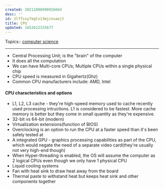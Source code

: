 ```yaml
---
created: 20211006090926664
desc: ''
id: 2lffssy7egtz13mjcnuaejt
title: CPU
updated: 1652622335677
---
```

   
Topics::  [computer science](../topics/computer%20science.md)   
   
   
---   
   
   
- Central Processing Unit; is the "brain" of the computer   
- It does all the computation   
- We can have Multi-core CPUs; Multiple CPUs within a single physical chip   
- CPU speed is measured in Gigahertz(Ghz)   
- Common CPU manufacturers include: AMD, Intel   
   
#### CPU characteristics and options   
   
   
- L1, L2, L3 cache - they're high-speed memory used to cache recently used processing intructions. L1 is considered to be fastest. More cache memory is better but they come in small quantity as they're expensive.   
- 32-bit vs 64-bit (modern)   
- Virtualization extensions(function of BIOS)   
- Overclocking is an option to run the CPU at a faster speed than it's been safely tested at   
- A integrated GPU - graphics processing capabilities as part of the CPU, which would negate the need of a separate video card(they're usually not very high-end though)   
- When Hyper-threading is enabled, the OS will assume the computer as 2 logical CPUs even though we only have 1 physical CPU   
- Liquid cooling systems   
- Fan with heat sink to draw heat away from the board   
- Thermal paste to withstand heat but keeps heat sink and other components together